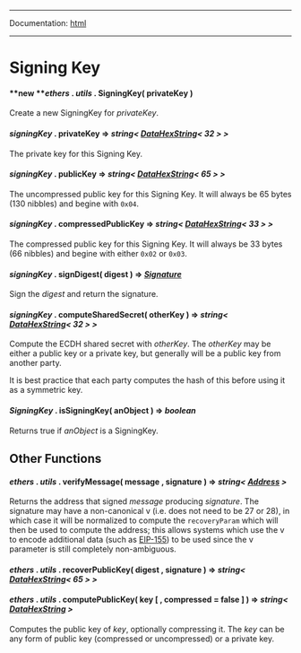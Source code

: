 -----

Documentation: [html](https://docs.ethers.io/)

-----

Signing Key
===========

#### **new ***ethers* . *utils* . **SigningKey**( privateKey )

Create a new SigningKey for *privateKey*.


#### *signingKey* . **privateKey** => *string< [DataHexString](/v5/api/utils/bytes/#DataHexString)< 32 > >*

The private key for this Signing Key.


#### *signingKey* . **publicKey** => *string< [DataHexString](/v5/api/utils/bytes/#DataHexString)< 65 > >*

The uncompressed public key for this Signing Key. It will always be 65 bytes (130 nibbles) and begine with `0x04`.


#### *signingKey* . **compressedPublicKey** => *string< [DataHexString](/v5/api/utils/bytes/#DataHexString)< 33 > >*

The compressed public key for this Signing Key. It will always be 33 bytes (66 nibbles) and begine with either `0x02` or `0x03`.


#### *signingKey* . **signDigest**( digest ) => *[Signature](/v5/api/utils/bytes/#Signature)*

Sign the *digest* and return the signature.


#### *signingKey* . **computeSharedSecret**( otherKey ) => *string< [DataHexString](/v5/api/utils/bytes/#DataHexString)< 32 > >*

Compute the ECDH shared secret with *otherKey*. The *otherKey* may be either a public key or a private key, but generally will be a public key from another party.

It is best practice that each party computes the hash of this before using it as a symmetric key.


#### *SigningKey* . **isSigningKey**( anObject ) => *boolean*

Returns true if *anObject* is a SigningKey.


Other Functions
---------------

#### *ethers* . *utils* . **verifyMessage**( message , signature ) => *string< [Address](/v5/api/utils/address/#address) >*

Returns the address that signed *message* producing *signature*. The signature may have a non-canonical v (i.e. does not need to be 27 or 28), in which case it will be normalized to compute the `recoveryParam` which will then be used to compute the address; this allows systems which use the v to encode additional data (such as [EIP-155](https://eips.ethereum.org/EIPS/eip-155)) to be used since the v parameter is still completely non-ambiguous.


#### *ethers* . *utils* . **recoverPublicKey**( digest , signature ) => *string< [DataHexString](/v5/api/utils/bytes/#DataHexString)< 65 > >*



#### *ethers* . *utils* . **computePublicKey**( key [ , compressed = false ] ) => *string< [DataHexString](/v5/api/utils/bytes/#DataHexString) >*

Computes the public key of *key*, optionally compressing it. The *key* can be any form of public key (compressed or uncompressed) or a private key.


